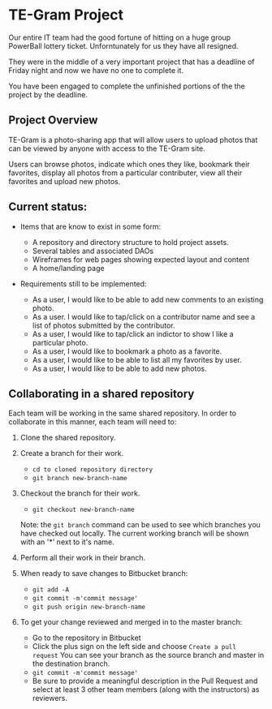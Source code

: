 # TE-Gram Project
 
Our entire IT team had the good fortune of hitting on a huge group PowerBall lottery ticket.  Unforntunately for us they have all resigned.

They were in the middle of a very important project that has a deadline of Friday night and now we have no one to complete it.

You have been engaged to complete the unfinished portions of the the project by the deadline.

## Project Overview

TE-Gram is a photo-sharing app that will allow users to upload photos that can be viewed by anyone with access to the TE-Gram site.

Users can browse photos, indicate which ones they like, bookmark their favorites, display all photos from a particular contributer, view all their favorites and upload new photos.

## Current status:

* Items that are know to exist in some form:
  * A repository and directory structure to hold project assets.
  * Several tables and associated DAOs  
  * Wireframes for web pages showing expected layout and content
  *  A home/landing page
  
* Requirements still to be implemented:
  *  As a user, I would like to be able to add new comments to an existing photo.
  *  As a user. I would like to tap/click on a contributor name and see a list of photos submitted by the contributor.
  *  As a user, I would like to tap/click an indictor to show I like a particular photo.
  *  As a user, I would like to bookmark a photo as a favorite.
  *  As a user, I would like to be able to list all my favorites by user.
  *  As a user, I would like to be able to add new photos.

## Collaborating in a shared repository

Each team will be working in the same shared repository.  In order to collaborate in this manner, each team will need to:

1. Clone the shared repository.
2. Create a branch for their work.
   - ```cd to cloned repository directory```
   - ```git branch new-branch-name```  
3. Checkout the branch for their work.
   - ```git checkout new-branch-name```
   
   Note: the ```git branch``` command can be used to see which branches you have checked out locally.  The current working branch will be shown with an '*' next to it's name.
4. Perform all their work in their branch.
5. When ready to save changes to Bitbucket branch:
   - ```git add -A```
   - ```git commit -m'commit message'```
   - ```git push origin new-branch-name```
         
6. To get your change reviewed and merged in to the master branch:
   - Go to the repository in Bitbucket
   - Click the plus sign on the left side and choose ```Create a pull request```   You can see your branch as the source branch and master in the destination branch. 
   - ```git commit -m'commit message'```
   - Be sure to provide a meaningful description in the Pull Request and select at least 3 other team members (along with the instructors) as reviewers.




   
